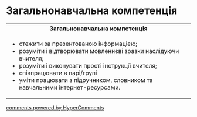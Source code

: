 <div id="hypercomments_widget" class="js-hypercomments-widget invisible"></div>

# Загальнонавчальна компетенція

<table>
  <tr>
    <td align="center"><b>Загальнонавчальна компетенція</b></td>
  </tr>
<td style="vertical-align:top !important;">
<ul>
<li>стежити за презентованою інформацією;</li>
<li>розуміти і відтворювати мовленнєві зразки наслідуючи вчителя;</li>
<li>розуміти і виконувати прості інструкції вчителя;</li>
<li>співпрацювати в парі/групі</li>
<li>уміти працювати з підручником, словником та навчальними інтернет-ресурсами.</li>
</ul>
</td>
</table>

<div class="js-hypercomments-container">
    <a href="http://hypercomments.com" class="hc-link" title="comments widget">comments powered by HyperComments</a>
</div>